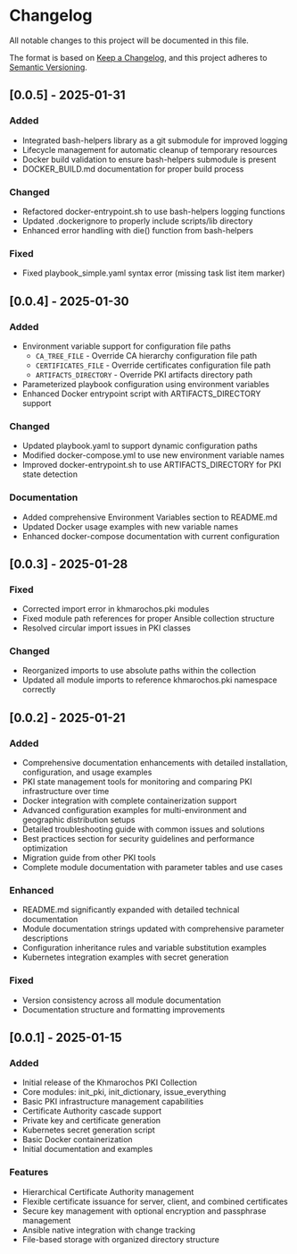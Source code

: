 # Changelog

All notable changes to this project will be documented in this file.

The format is based on [Keep a Changelog](https://keepachangelog.com/en/1.0.0/),
and this project adheres to [Semantic Versioning](https://semver.org/spec/v2.0.0.html).

## [0.0.5] - 2025-01-31

### Added
- Integrated bash-helpers library as a git submodule for improved logging
- Lifecycle management for automatic cleanup of temporary resources
- Docker build validation to ensure bash-helpers submodule is present
- DOCKER_BUILD.md documentation for proper build process

### Changed
- Refactored docker-entrypoint.sh to use bash-helpers logging functions
- Updated .dockerignore to properly include scripts/lib directory
- Enhanced error handling with die() function from bash-helpers

### Fixed
- Fixed playbook_simple.yaml syntax error (missing task list item marker)

## [0.0.4] - 2025-01-30

### Added
- Environment variable support for configuration file paths
  - `CA_TREE_FILE` - Override CA hierarchy configuration file path
  - `CERTIFICATES_FILE` - Override certificates configuration file path
  - `ARTIFACTS_DIRECTORY` - Override PKI artifacts directory path
- Parameterized playbook configuration using environment variables
- Enhanced Docker entrypoint script with ARTIFACTS_DIRECTORY support

### Changed
- Updated playbook.yaml to support dynamic configuration paths
- Modified docker-compose.yml to use new environment variable names
- Improved docker-entrypoint.sh to use ARTIFACTS_DIRECTORY for PKI state detection

### Documentation
- Added comprehensive Environment Variables section to README.md
- Updated Docker usage examples with new variable names
- Enhanced docker-compose documentation with current configuration

## [0.0.3] - 2025-01-28

### Fixed
- Corrected import error in khmarochos.pki modules
- Fixed module path references for proper Ansible collection structure
- Resolved circular import issues in PKI classes

### Changed
- Reorganized imports to use absolute paths within the collection
- Updated all module imports to reference khmarochos.pki namespace correctly

## [0.0.2] - 2025-01-21

### Added
- Comprehensive documentation enhancements with detailed installation, configuration, and usage examples
- PKI state management tools for monitoring and comparing PKI infrastructure over time
- Docker integration with complete containerization support
- Advanced configuration examples for multi-environment and geographic distribution setups
- Detailed troubleshooting guide with common issues and solutions
- Best practices section for security guidelines and performance optimization
- Migration guide from other PKI tools
- Complete module documentation with parameter tables and use cases

### Enhanced
- README.md significantly expanded with detailed technical documentation
- Module documentation strings updated with comprehensive parameter descriptions
- Configuration inheritance rules and variable substitution examples
- Kubernetes integration examples with secret generation

### Fixed
- Version consistency across all module documentation
- Documentation structure and formatting improvements

## [0.0.1] - 2025-01-15

### Added
- Initial release of the Khmarochos PKI Collection
- Core modules: init_pki, init_dictionary, issue_everything
- Basic PKI infrastructure management capabilities
- Certificate Authority cascade support
- Private key and certificate generation
- Kubernetes secret generation script
- Basic Docker containerization
- Initial documentation and examples

### Features
- Hierarchical Certificate Authority management
- Flexible certificate issuance for server, client, and combined certificates
- Secure key management with optional encryption and passphrase management
- Ansible native integration with change tracking
- File-based storage with organized directory structure